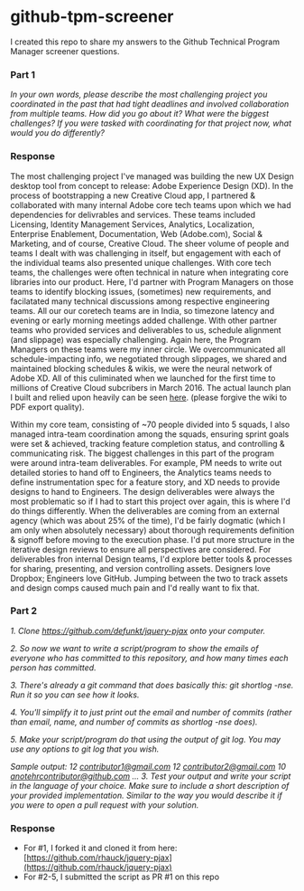 # github-tpm-screener
I created this repo to share my answers to the Github Technical Program Manager screener questions.

### Part 1
*In your own words, please describe the most challenging project you coordinated in the past that had tight deadlines and involved collaboration from multiple teams. How did you go about it? What were the biggest challenges? If you were tasked with coordinating for that project now, what would you do differently?*

### Response
The most challenging project I've managed was building the new UX Design desktop tool from concept to release: Adobe Experience Design (XD). In the process of bootstrapping a new Creative Cloud app, I partnered & collaborated with many internal Adobe core tech teams upon which we had dependencies for delivrables and services. These teams included Licensing, Identity Management Services, Analytics, Localization, Enterprise Enablement, Documentation, Web (Adobe.com), Social & Marketing, and of course, Creative Cloud. The sheer volume of people and teams I dealt with was challenging in itself, but engagement with each of the individual teams also presented unique challenges. With core tech teams, the challenges were often technical in nature when integrating core libraries into our product. Here, I'd partner with Program Managers on those teams to identify blocking issues, (sometimes) new requirements, and facilatated many technical discussions among respective engineering teams. All our our coretech teams are in India, so timezone latency and evening or early morning meetings added challenge. With other partner teams who provided services and deliverables to us, schedule alignment (and slippage) was especially challenging. Again here, the Program Managers on these teams were my inner circle. We overcommunicated all schedule-impacting info, we negotiated through slippages, we shared and maintained blocking schedules & wikis, we were the neural network of Adobe XD. All of this culiminated when we launched for the first time to millions of Creative Cloud subcribers in March 2016.  The actual launch plan I built and relied upon heavily can be seen [here](https://drive.google.com/file/d/0B-u9VXyw_OlMazJUeXFWY2dxR0k/view?usp=sharing).  (please forgive the wiki to PDF export quality).

Within my core team, consisting of ~70 people divided into 5 squads, I also managed intra-team coordination among the squads, ensuring sprint goals were set & achieved, tracking feature completion status, and controlling & communicating risk. The biggest challenges in this part of the program were around intra-team deliverables. For example, PM needs to write out detailed stories to hand off to Engineers, the Analytics teams needs to define instrumentation spec for a feature story, and XD needs to provide designs to hand to Engineers.  The design deliverables were always the most problematic so if I had to start this project over again, this is where I'd do things differently. When the deliverables are coming from an external agency (which was about 25% of the time), I'd be fairly dogmatic (which I am only when absolutely necessary) about thorough requirements definition & signoff before moving to the execution phase. I'd put more structure in the iterative design reviews to ensure all perspectives are considered. For deliverables fron internal Design teams, I'd explore better tools & processes for sharing, presenting, and version controlling assets.  Designers love Dropbox; Engineers love GitHub. Jumping between the two to track assets and design comps caused much pain and I'd really want to fix that.


### Part 2

*1. Clone https://github.com/defunkt/jquery-pjax onto your computer.*

*2. So now we want to write a script/program to show the emails of everyone who has committed to this repository, and how many times each person has committed.*

*3. There's already a git command that does basically this: git shortlog -nse. Run it so you can see how it looks.*

*4. You'll simplify it to just print out the email and number of commits (rather than email, name, and number of commits as shortlog -nse does).*

*5. Make your script/program do that using the output of git log. You may use any options to git log that you wish.*


*Sample output:  12 contributor1@gmail.com 12 contributor2@gmail.com 10 anotehrcontributor@github.com ...  3. Test your output and write your script in the language of your choice. Make sure to include a short description of your provided implementation. Similar to the way you would describe it if you were to open a pull request with your solution.*


### Response
- For #1, I forked it and cloned it from here: [https://github.com/rhauck/jquery-pjax](https://github.com/rhauck/jquery-pjax)
- For #2-5, I submitted the script as PR #1 on this repo
